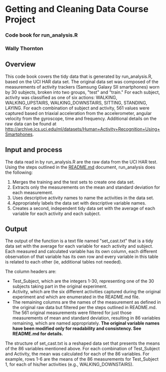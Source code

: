 # Getting and Cleaning Data Course Project
### Code book for run_analysis.R
### Wally Thornton

## Overview
This code book covers the tidy data that is generated by run\_analysis.R, based on the UCI HAR data set. The original data set was composed of the measurements of activity trackers (Samsung Galaxy SII smartphones) worn by 30 subjects, broken into two groups, "test" and "train." For each subject, activity was classified as one of six actions: WALKING, WALKING\_UPSTAIRS, WALKING_DOWNSTAIRS, SITTING, STANDING, LAYING. For each combination of subject and activity, 561 values were captured based on triaxial acceleration from the accelerometer, angular velocity from the gyroscope, time and frequency. Additional details on the raw data can be found at http://archive.ics.uci.edu/ml/datasets/Human+Activity+Recognition+Using+Smartphones.

## Input and process
The data read in by run\_analysis.R are the raw data from the UCI HAR test. Using the steps outlined in the [README.md](https://github.com/wallyt/DataCourseProject/blob/master/README.md) document, run\_analysis does the following:
1. Merges the training and the test sets to create one data set.
2. Extracts only the measurements on the mean and standard deviation for each measurement.
3. Uses descriptive activity names to name the activities in the data set.
4. Appropriately labels the data set with descriptive variable names.
5. Creates a second, independent tidy data set with the average of each variable for each activity and each subject.

## Output
The output of the function is a text file named "set_cast.txt" that is a tidy data set with the average for each variable for each activity and subject. Each measured and calculated variable has its own column, each different observation of that variable has its own row and every variable in this table is related to each other (ie, additional tables not needed).

The column headers are:
* Test_Subject, which are the integers 1-30, representing one of the 30 subjects taking part in the original experiment.
* Activity, which are the six different activities captured during the original experiment and which are enumerated in the README.md file.
* The remaining columns are the names of the measurement as defined in the original raw data but filtered per the steps outlined in README.md. The 561 original measurements were filtered for just those measurements of mean and standard deviation, resulting in 86 variables remaining, which are named appropriately. __The original variable names have been modified only for readability and consistency. See README.md for details.__

The structure of set\_cast.txt is a reshaped data set that presents the means of the 86 variables mentioned above. For each combination of Test\_Subject and Activity, the mean was calculated for each of the 86 variables. For example, rows 1-6 are the means of the 86 measurements for Test\_Subject 1, for each of his/her activities (e.g., WALKING\_DOWNSTAIRS).